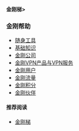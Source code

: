 #### 金刚梯>
### 金刚帮助
- [随身工具](https://a2zitpro.github.io/web/list_carryontools)
- [基础知识](https://a2zitpro.github.io/web/abcofvpn)
- [金刚公司](https://a2zitpro.github.io/web/list_a2zitpro)
- [金刚VPN产品与VPN服务](https://a2zitpro.github.io/web/list_kkproducts&services)
- [金刚用户](https://a2zitpro.github.io/web/list_kkuser)
- [金刚流量]()
- [金刚积分]()
- [金刚伙伴]()


#### 推荐阅读
- [金刚梯](https://a2zitpro.github.io/web/dlb)
